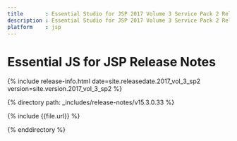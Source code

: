 ```yaml
---
title 		: Essential Studio for JSP 2017 Volume 3 Service Pack 2 Release Notes
description : Essential Studio for JSP 2017 Volume 3 Service Pack 2 Release Notes
platform    : jsp
---
```


# Essential JS for JSP Release Notes  

{% include release-info.html date=site.releasedate.2017_vol_3_sp2 version=site.version.2017_vol_3_sp2 %} 

{% directory path: _includes/release-notes/v15.3.0.33 %}

{% include {{file.url}} %}

{% enddirectory %}